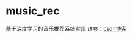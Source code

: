 # music_rec
 基于深度学习的音乐推荐系统实现
详参：[csdn博客](https://blog.csdn.net/Evan_love/article/details/105315701)
